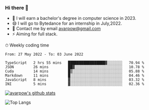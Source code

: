 ### Hi there 👋
<!--I have been a GitHub member for [![Years Badge](https://badges.pufler.dev/years/avarpow)](https://badges.pufler.dev)-->
- 🌱 I will earn a bachelor's degree in computer science in 2023.
- 😄 I will go to Bytedance for an internship in July,2022.
- 💬 Contact me by email avarpow@gmail.com
- ⚡ Aiming for full stack.

<!--💻 Coding Activity Logging

[![Commits Badge](https://badges.pufler.dev/commits/weekly/avarpow)](https://badges.pufler.dev)-->

⏱ Weekly coding time
<!--START_SECTION:waka-->

```text
From: 27 May 2022 - To: 03 June 2022

TypeScript   2 hrs 55 mins   █████████████████▓░░░░░░░   70.94 %
JSON         26 mins         ██▓░░░░░░░░░░░░░░░░░░░░░░   10.78 %
Cuda         14 mins         █▒░░░░░░░░░░░░░░░░░░░░░░░   05.88 %
Markdown     11 mins         █░░░░░░░░░░░░░░░░░░░░░░░░   04.46 %
JavaScript   8 mins          ▓░░░░░░░░░░░░░░░░░░░░░░░░   03.32 %
INI          5 mins          ▓░░░░░░░░░░░░░░░░░░░░░░░░   02.36 %
```

<!--END_SECTION:waka-->

[![avarpow's github stats](https://github-readme-stats.vercel.app/api?username=avarpow&count_private=true&show_icons=true&hide=issues&hide_border=true)](https://github.com/anuraghazra/github-readme-stats)

![Top Langs](https://github-readme-stats.vercel.app/api/top-langs/?username=avarpow&layout=compact&hide_border=true) 
<!--[![avarpow's wakatime stats](https://github-readme-stats.vercel.app/api/wakatime?username=avarpow)](https://github.com/anuraghazra/github-readme-stats)-->
